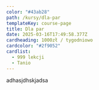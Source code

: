 ```yaml
---
color: "#43ab28"
path: /kursy/dla-par
templateKey: course-page
title: Dla par
date: 2025-03-16T17:49:58.377Z
cardheading: 1000zł / tygodniowo
cardcolor: "#2f9052"
cardlist:
  - 999 lekcji
  - Tanio
---
```

adhasjdhskjadsa